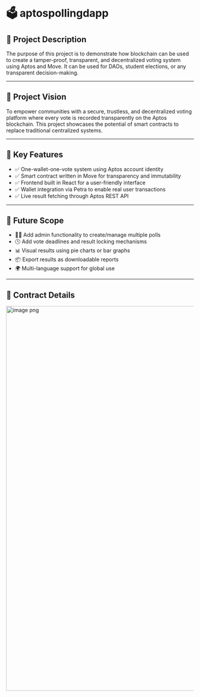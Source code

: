 # 🗳️ aptospollingdapp

## 📘 Project Description

The purpose of this project is to demonstrate how blockchain can be used to create a tamper-proof, transparent, and decentralized voting system using Aptos and Move. It can be used for DAOs, student elections, or any transparent decision-making.

---

## 🌟 Project Vision

To empower communities with a secure, trustless, and decentralized voting platform where every vote is recorded transparently on the Aptos blockchain. This project showcases the potential of smart contracts to replace traditional centralized systems.

---

## 🚀 Key Features

- ✅ One-wallet-one-vote system using Aptos account identity
- ✅ Smart contract written in Move for transparency and immutability
- ✅ Frontend built in React for a user-friendly interface
- ✅ Wallet integration via Petra to enable real user transactions
- ✅ Live result fetching through Aptos REST API

---

## 🔮 Future Scope

- 🧑‍⚖️ Add admin functionality to create/manage multiple polls
- 🕓 Add vote deadlines and result locking mechanisms
- 📊 Visual results using pie charts or bar graphs
- 📦 Export results as downloadable reports
- 🌍 Multi-language support for global use

---

## 📜 Contract Details
<img width="1920" height="1032" alt="image png" src="https://github.com/user-attachments/assets/58be0380-d6d5-4cc4-932a-b9709319575b" />


